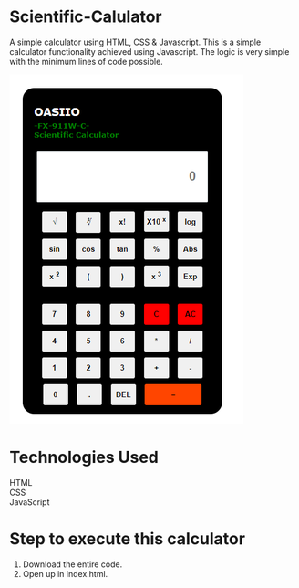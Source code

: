 # Scientific-Calulator
A simple calculator using HTML, CSS & Javascript. This is a simple calculator functionality achieved using Javascript. The logic is very simple with the minimum lines of code possible.

![](output.png)

# Technologies Used
HTML<br>
CSS<br>
JavaScript<br>

# Step to execute this calculator
1. Download the entire code.<br>
2. Open up in index.html.
